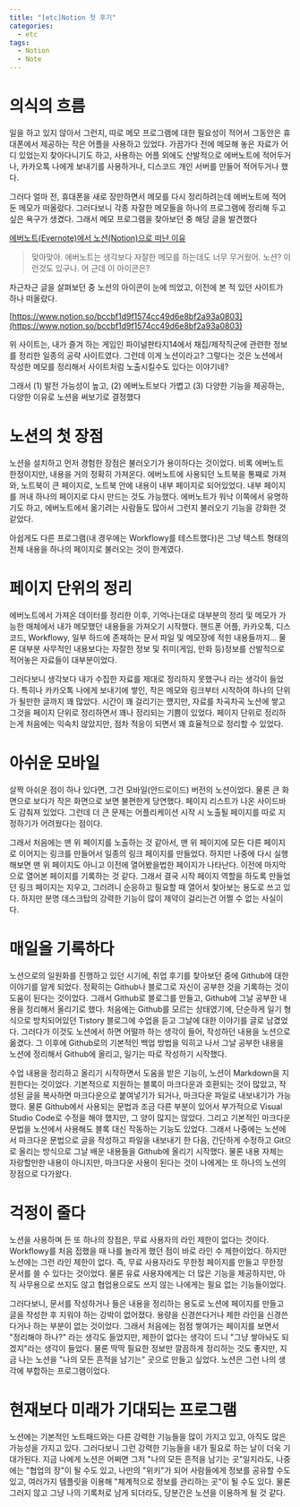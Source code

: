 ```yaml
---
title: "[etc]Notion 첫 후기"
categories:
  - etc
tags:
  - Notion
  - Note
---
```

# 의식의 흐름
일을 하고 있지 않아서 그런지, 따로 메모 프로그램에 대한 필요성이 적어서 그동안은 휴대폰에서 제공하는 작은 어플을 사용하고 있었다. 가끔가다 전에 메모해 놓은 자료가 어디 있었는지 찾아다니기도 하고, 사용하는 어플 외에도 산발적으로 에버노트에 적어두거나, 카카오톡 나에게 보내기를 사용하거나, 디스코드 개인 서버를 만들어 적어두거나 했다.

그러다 얼마 전, 휴대폰을 새로 장만하면서 메모를 다시 정리하려는데 에버노트에 적어둔 메모가 떠올랐다. 그러다보니 각종 자잘한 메모들을 하나의 프로그램에 정리해 두고 싶은 욕구가 생겼다. 그래서 메모 프로그램을 찾아보던 중 해당 글을 발견했다

[에버노트(Evernote)에서 노션(Notion)으로 떠난 이유](https://log-on.tistory.com/119?category=643793)

>맞아맞아. 에버노트는 생각보다 자잘한 메모를 하는데도 너무 무거웠어. 노션? 이런것도 있구나. 어 근데 이 아이콘은?

차근차근 글을 살펴보던 중 노션의 아이콘이 눈에 띄었고, 이전에 본 적 있던 사이트가 하나 떠올랐다.

[https://www.notion.so/bccbf1d9f1574cc49d6e8bf2a93a0803](https://www.notion.so/bccbf1d9f1574cc49d6e8bf2a93a0803)

위 사이트는, 내가 즐겨 하는 게임인 파이널판타지14에서 채집/제작직군에 관련한 정보를 정리한 일종의 공략 사이트였다. 그런데 이게 노션이라고? 그렇다는 것은 노션에서 작성한 메모를 정리해서 사이트처럼 노출시킬수도 있다는 이야기네?

그래서 (1) 발전 가능성이 높고, (2) 에버노트보다 가볍고 (3) 다양한 기능을 제공하는, 다양한 이유로 노션을 써보기로 결정했다

# 노션의 첫 장점

노션을 설치하고 먼저 경험한 장점은 불러오기가 용이하다는 것이었다. 비록 에버노트 한정이지만, 내용을 거의 정확히 가져온다. 에버노트에 사용되던 노트북을 통쨰로 가져와, 노트북이 큰 페이지로, 노트북 안에 내용이 내부 페이지로 되어있었다. 내부 페이지를 꺼내 하나의 페이지로 다시 만드는 것도 가능했다. 에버노트가 워낙 이쪽에서 유명하기도 하고, 에버노트에서 옮기려는 사람들도 많아서 그런지 불러오기 기능을 강화한 것 같았다.

아쉽게도 다른 프로그램(내 경우에는 Workflowy를 테스트했다)은 그냥 텍스트 형태의 전체 내용을 하나의 페이지로 불러오는 것이 한계였다.

# 페이지 단위의 정리

에버노트에서 가져온 데이터를 정리한 이후, 기억나는대로 대부분의 정리 및 메모가 가능한 매체에서 내가 메모했던 내용들을 가져오기 시작했다. 핸드폰 어플, 카카오톡, 디스코드, Workflowy, 일부 하드에 존재하는 문서 파일 및 메모장에 적힌 내용들까지... 물론 대부분 사무적인 내용보다는 자잘한 정보 및 취미(게임, 만화 등)정보를 산발적으로 적어놓은 자료들이 대부분이었다.

그러다보니 생각보다 내가 수집한 자료를 제대로 정리하지 못했구나 라는 생각이 들었다. 특히나 카카오톡 나에게 보내기에 쌓인, 작은 메모와 링크부터 시작하여 하나의 단위가 될만한 글까지 꽤 많았다. 시간이 꽤 걸리기는 헀지만, 자료를 차곡차곡 노션에 쌓고 그것을 페이지 단위로 정리하면서 꽤나 정리되는 기쁨이 있었다. 페이지 단위로 정리하는게 처음에는 익숙치 않았지만, 점차 적응이 되면서 꽤 효율적으로 정리할 수 있었다.

# 아쉬운 모바일

살짝 아쉬운 점이 하나 있다면, 그건 모바일(안드로이드) 버전의 노션이었다. 물론 큰 화면으로 보다가 작은 화면으로 보면 불편한게 당연했다. 페이지 리스트가 나온 사이드바도 감춰져 있었다. 그런데 더 큰 문제는 어플리케이션 시작 시 노출될 페이지를 따로 지정하기가 어려웠다는 점이다.

그래서 처음에는 맨 위 페이지를 노출하는 것 같아서, 맨 위 페이지에 모든 다른 페이지로 이어지는 링크를 만들어서 일종의 링크 페이지를 만들었다. 하지만 나중에 다시 실행해보면 맨 위 페이지도 아니고 이전에 열어봤을법한 페이지가 나타난다. 이전에 마지막으로 열어본 페이지를 기록하는 것 같다. 그래서 결국 시작 페이지 역할을 하도록 만들었던 링크 페이지는 지우고, 그러려니 순응하고 필요할 때 열어서 찾아보는 용도로 쓰고 있다. 하지만 분명 데스크탑의 강력한 기능이 많이 제약이 걸리는건 어쩔 수 없는 사실이다. 

# 매일을 기록하다

노션으로의 일원화를 진행하고 있던 시기에, 취업 후기를 찾아보던 중에 Github에 대한 이야기를 알게 되었다. 정확히는 Github나 블로그로 자신이 공부한 것을 기록하는 것이 도움이 된다는 것이었다. 그래서 Github로 블로그를 만들고, Github에 그날 공부한 내용을 정리해서 올리기로 했다. 처음에는 Github를 모르는 상태였기에, 단순하게 일기 형식으로 방치되어있던 Tistory 블로그에 수업을 듣고 그날에 대한 이야기를 글로 남겼었다. 그러다가 이것도 노션에서 하면 어떨까 하는 생각이 들어, 작성하던 내용을 노션으로 옮겼다. 그 이후에 Github로의 기본적인 백업 방법을 익히고 나서 그날 공부한 내용을 노션에 정리해서 Github에 올리고, 일기는 따로 작성하기 시작했다.

수업 내용을 정리하고 올리기 시작하면서 도움을 받은 기능이, 노션이 Markdown을 지원한다는 것이었다. 기본적으로 지원하는 블록이 마크다운과 호환되는 것이 많았고, 작성된 글을 복사하면 마크다운으로 붙여넣기가 되거나, 마크다운 파일로 내보내기가 가능했다. 물론 Github에서 사용되는 문법과 조금 다른 부분이 있어서 부가적으로 Visual Studio Code로 수정을 해야 했지만, 그 양이 많지는 않았다. 그리고 기본적인 마크다운 문법을 노션에서 사용해도 블록 대신 작동하는 기능도 있었다. 그래서 나중에는 노션에서 마크다운 문법으로 글을 작성하고 파일을 내보내기 한 다음, 간단하게 수정하고 Git으로 올리는 방식으로 그날 배운 내용들을 Github에 올리기 시작했다. 물론 내용 자체는 자랑할만한 내용이 아니지만, 마크다운 사용이 된다는 것이 나에게는 또 하나의 노션의 장점으로 다가왔다.

# 걱정이 줄다

노션을 사용하며 든 또 하나의 장점은, 무료 사용자의 라인 제한이 없다는 것이다. Workflowy를 처음 접했을 때 나를 놀라게 했던 점이 바로 라인 수 제한이었다. 하지만 노션에는 그런 라인 제한이 없다. 즉, 무료 사용자라도 무한정 페이지를 만들고 무한정 문서를 쓸 수 있다는 것이었다. 물론 유료 사용자에게는 더 많은 기능을 제공하지만, 아직 사무용으로 쓰지도 않고 협업용으로도 쓰지 않는 나에게는 필요 없는 기능들이었다.

그러다보니, 문서를 작성하거나 들은 내용을 정리하는 용도로 노션에 페이지를 만들고 글을 작성한 후 지워야 하는 강박이 없어졌다. 용량을 신경쓴다거나 제한 라인을 신경쓴다거나 하는 부분이 없는 것이었다. 그래서 처음에는 점점 쌓여가는 페이지를 보면서 "정리해야 하나?" 라는 생각도 들었지만, 제한이 없다는 생각이 드니 "그냥 쌓아놔도 되겠지"라는 생각이 들었다. 물론 딱딱 필요한 정보만 깔끔하게 정리하는 것도 좋지만, 지금 나는 노션을 "나의 모든 흔적을 남기는" 곳으로 만들고 싶었다. 노션은 그런 나의 생각에 부합하는 프로그램이었다.

# 현재보다 미래가 기대되는 프로그램

노션에는 기본적인 노트패드와는 다른 강력한 기능들을 많이 가지고 있고, 아직도 많은 가능성을 가지고 있다. 그러다보니 그런 강력한 기능들을 내가 필요로 하는 날이 더욱 기대가된다. 지금 나에게 노션은 어쩌면 그저 "나의 모든 흔적을 남기는 곳"일지라도, 나중에는 "협업의 장"이 될 수도 있고, 나만의 "위키"가 되어 사람들에게 정보를 공유할 수도 있고, 여러가지 템플릿을 이용해 "체계적으로 정보를 관리하는 곳"이 될 수도 있다. 물론 그러지 않고 그냥 나의 기록처로 남게 되더라도, 당분간은 노션을 이용하게 될 것 같다.

